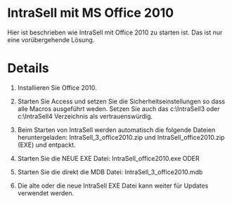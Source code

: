 # IntraSell mit MS Office 2010 #

Hier ist beschrieben wie IntraSell mit Office 2010 zu starten ist.
Das ist nur eine vorübergehende Lösung.

# Details #
  1. Installieren Sie Office 2010.
  1. Starten Sie Access und setzen Sie die Sicherheitseinstellungen so dass alle Macros ausgeführt weden. Setzen Sie auch das c:\IntraSell3 oder c:\IntraSell4 Verzeichnis als vertrauenswürdig.

  1. Beim Starten von IntraSell werden automatisch die folgende Dateien heruntergeladen: IntraSell\_3\_office2010.zip und IntraSell\_office2010.zip (EXE) und entpackt.
  1. Starten Sie die NEUE EXE Datei: IntraSell\_office2010.exe
ODER
  1. Starten Sie die direkt die MDB Datei: IntraSell\_3\_office2010.mdb
  1. Die alte oder die neue IntraSell EXE Datei kann weiter für Updates verwendet werden.